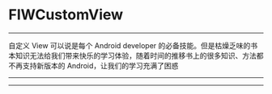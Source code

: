 # FIWCustomView
----
自定义 View 可以说是每个 Android developer 的必备技能。但是枯燥乏味的书本知识无法给我们带来快乐的学习体验，随着时间的推移书上的很多知识、方法都不再支持新版本的 Android，让我们的学习充满了困惑

----


----


